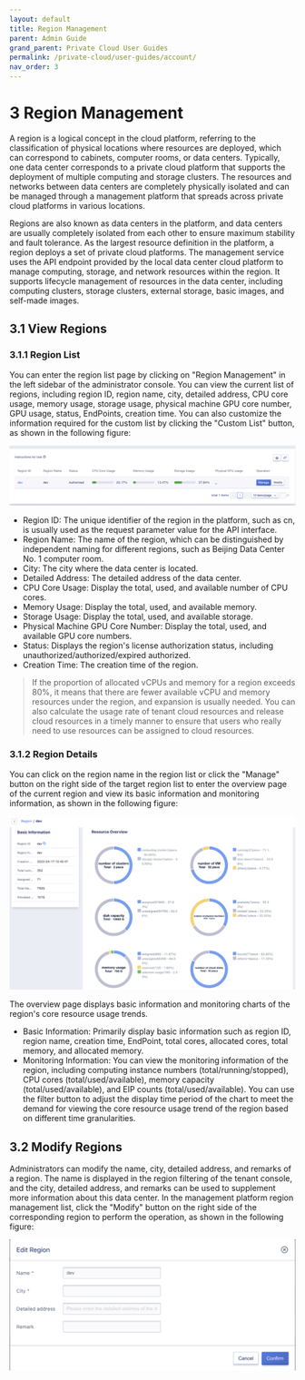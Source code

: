 ```yaml
---
layout: default
title: Region Management
parent: Admin Guide
grand_parent: Private Cloud User Guides
permalink: /private-cloud/user-guides/account/
nav_order: 3
---
```

# 3 Region Management

A region is a logical concept in the cloud platform, referring to the classification of physical locations where resources are deployed, which can correspond to cabinets, computer rooms, or data centers. Typically, one data center corresponds to a private cloud platform that supports the deployment of multiple computing and storage clusters. The resources and networks between data centers are completely physically isolated and can be managed through a management platform that spreads across private cloud platforms in various locations.

Regions are also known as data centers in the platform, and data centers are usually completely isolated from each other to ensure maximum stability and fault tolerance. As the largest resource definition in the platform, a region deploys a set of private cloud platforms. The management service uses the API endpoint provided by the local data center cloud platform to manage computing, storage, and network resources within the region. It supports lifecycle management of resources in the data center, including computing clusters, storage clusters, external storage, basic images, and self-made images.

## 3.1 View Regions

### 3.1.1 Region List

You can enter the region list page by clicking on "Region Management" in the left sidebar of the administrator console. You can view the current list of regions, including region ID, region name, city, detailed address, CPU core usage, memory usage, storage usage, physical machine GPU core number, GPU usage, status, EndPoints, creation time. You can also customize the information required for the custom list by clicking the "Custom List" button, as shown in the following figure:

![regionmanage](../images/adminguide/regionmanage.png)

- Region ID: The unique identifier of the region in the platform, such as cn, is usually used as the request parameter value for the API interface.
- Region Name: The name of the region, which can be distinguished by independent naming for different regions, such as Beijing Data Center No. 1 computer room.
- City: The city where the data center is located.
- Detailed Address: The detailed address of the data center.
- CPU Core Usage: Display the total, used, and available number of CPU cores.
- Memory Usage: Display the total, used, and available memory.
- Storage Usage: Display the total, used, and available storage.
- Physical Machine GPU Core Number: Display the total, used, and available GPU core numbers.
- Status: Displays the region's license authorization status, including unauthorized/authorized/expired authorized.
- Creation Time: The creation time of the region.

> If the proportion of allocated vCPUs and memory for a region exceeds 80%, it means that there are fewer available vCPU and memory resources under the region, and expansion is usually needed. You can also calculate the usage rate of tenant cloud resources and release cloud resources in a timely manner to ensure that users who really need to use resources can be assigned to cloud resources.

### 3.1.2 Region Details

You can click on the region name in the region list or click the "Manage" button on the right side of the target region list to enter the overview page of the current region and view its basic information and monitoring information, as shown in the following figure:

![regiondetails](../images/adminguide/regiondetails.png)

The overview page displays basic information and monitoring charts of the region's core resource usage trends.

* Basic Information: Primarily display basic information such as region ID, region name, creation time, EndPoint, total cores, allocated cores, total memory, and allocated memory.
* Monitoring Information: You can view the monitoring information of the region, including computing instance numbers (total/running/stopped), CPU cores (total/used/available), memory capacity (total/used/available), and EIP counts (total/used/available). You can use the filter button to adjust the display time period of the chart to meet the demand for viewing the core resource usage trend of the region based on different time granularities.

## 3.2 Modify Regions

Administrators can modify the name, city, detailed address, and remarks of a region. The name is displayed in the region filtering of the tenant console, and the city, detailed address, and remarks can be used to supplement more information about this data center. In the management platform region management list, click the "Modify" button on the right side of the corresponding region to perform the operation, as shown in the following figure:

![editregion](../images/adminguide/editregion.png)

